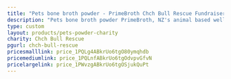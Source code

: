 ```yaml
---
title: "Pets bone broth powder - PrimeBroth Chch Bull Rescue Fundraiser"
description: "Pets bone broth powder PrimeBroth, NZ's animal based wellness drink for pets"
type: custom
layout: products/pets-powder-charity
charity: Chch Bull Rescue
pgurl: chch-bull-rescue
pricesmalllink: price_1PQLg4ABkrUo6tgO80ymqhdb
pricemediumlink: price_1PQLnfABkrUo6tgOdvpvGfvN
pricelargelink: price_1PWvzgABkrUo6tgOSjukQuPt
---
```



